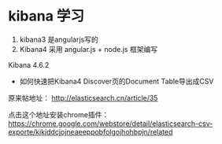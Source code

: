 # kibana 学习

1. kibana3 是angularjs写的
2. Kibana4	采用	angular.js	+	node.js	框架编写

Kibana 4.6.2

+  如何快速把Kibana4 Discover页的Document Table导出成CSV

原来帖地址：
http://elasticsearch.cn/article/35

点击这个地址安装chrome插件：https://chrome.google.com/webstore/detail/elasticsearch-csv-exporte/kjkjddcjojneaeeppobfolgojhohbpjn/related
 